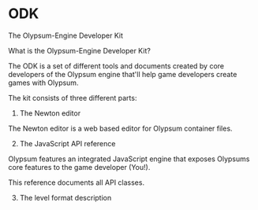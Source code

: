 ODK
===

The Olypsum-Engine Developer Kit

What is the Olypsum-Engine Developer Kit?

The ODK is a set of different tools and documents created by core developers of the Olypsum engine that'll help game developers create games with Olypsum.

The kit consists of three different parts:

1. The Newton editor

The Newton editor is a web based editor for Olypsum container files.

2. The JavaScript API reference

Olypsum features an integrated JavaScript engine that exposes Olypsums core features to the game developer (You!).

This reference documents all API classes.

3. The level format description